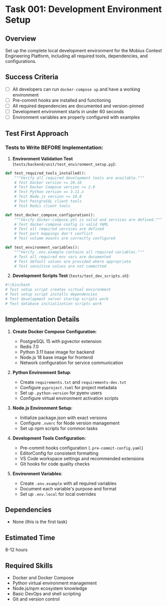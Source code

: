 # Task 001: Development Environment Setup

## Overview
Set up the complete local development environment for the Mobius Context Engineering Platform, including all required tools, dependencies, and configurations.

## Success Criteria
- [ ] All developers can run `docker-compose up` and have a working environment
- [ ] Pre-commit hooks are installed and functioning
- [ ] All required dependencies are documented and version-pinned
- [ ] Development environment starts in under 60 seconds
- [ ] Environment variables are properly configured with examples

## Test First Approach

### Tests to Write BEFORE Implementation:

1. **Environment Validation Test** (`tests/backend/unit/test_environment_setup.py`):
```python
def test_required_tools_installed():
    """Verify all required development tools are available."""
    # Test Docker version >= 20.10
    # Test Docker Compose version >= 2.0
    # Test Python version == 3.11.x
    # Test Node.js version >= 18.0
    # Test PostgreSQL client tools
    # Test Redis client tools

def test_docker_compose_configuration():
    """Verify docker-compose.yml is valid and services are defined."""
    # Test docker-compose config is valid YAML
    # Test all required services are defined
    # Test port mappings don't conflict
    # Test volume mounts are correctly configured

def test_environment_variables():
    """Verify .env.example contains all required variables."""
    # Test all required env vars are documented
    # Test default values are provided where appropriate
    # Test sensitive values are not committed
```

2. **Development Scripts Test** (`tests/test_dev_scripts.sh`):
```bash
#!/bin/bash
# Test setup script creates virtual environment
# Test setup script installs dependencies
# Test development server startup scripts work
# Test database initialization scripts work
```

## Implementation Details

1. **Create Docker Compose Configuration**:
   - PostgreSQL 15 with pgvector extension
   - Redis 7.0
   - Python 3.11 base image for backend
   - Node.js 18 base image for frontend
   - Network configuration for service communication

2. **Python Environment Setup**:
   - Create `requirements.txt` and `requirements-dev.txt`
   - Configure `pyproject.toml` for project metadata
   - Set up `.python-version` for pyenv users
   - Configure virtual environment activation scripts

3. **Node.js Environment Setup**:
   - Initialize package.json with exact versions
   - Configure `.nvmrc` for Node version management
   - Set up npm scripts for common tasks

4. **Development Tools Configuration**:
   - Pre-commit hooks configuration (`.pre-commit-config.yaml`)
   - EditorConfig for consistent formatting
   - VS Code workspace settings and recommended extensions
   - Git hooks for code quality checks

5. **Environment Variables**:
   - Create `.env.example` with all required variables
   - Document each variable's purpose and format
   - Set up `.env.local` for local overrides

## Dependencies
- None (this is the first task)

## Estimated Time
8-12 hours

## Required Skills
- Docker and Docker Compose
- Python virtual environment management
- Node.js/npm ecosystem knowledge
- Basic DevOps and shell scripting
- Git and version control